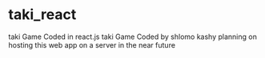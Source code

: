 # taki_react
taki Game Coded in react.js
taki Game Coded by shlomo kashy 
planning on hosting this web app on a server in the near future 
